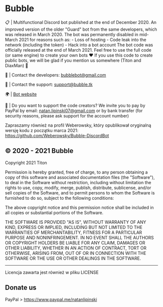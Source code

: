 # Bubble

📋 | Multifunctional Discord bot published at the end of December 2020. An improved version of the older "Guard" bot from the same developers, which was released in March 2020. The bot was permanently disabled in mid-March 2021 for reasons such as: - Loss of hosting - Code leak into the network (including the token) - Hack into a bot account The bot code was officially released at the end of March 2021. Feel free to use the full code (or same engine) to create your own bots ❤ If you use this code to create public bots, we will be glad if you mention us somewhere (Titon and DiaxMan) 🤗

📧 | Contact the developers: bubblebot@gmail.com

🤝 | Contact the support: support@bubble.tk

🌍 | [Bot website](https://bubble.tk)

💸 | Do you want to support the code creators? We invite you to pay by PayPal by email: natan.lipinski07@gmail.com or by bank transfer (for security reasons, please ask support for the account number)

Zapraszamy również na profil Weberowsky, który opublikował oryginalną wersję kodu z początku marca 2021: https://github.com/Weberowsky/Bubble-DiscordBot

© 2020 - 2021 Bubble
--------------------------------------------------------------------------------------
Copyright 2021 Titon

Permission is hereby granted, free of charge, to any person obtaining a copy of this software and associated documentation files (the "Software"), to deal in the Software without restriction, including without limitation the rights to use, copy, modify, merge, publish, distribute, sublicense, and/or sell copies of the Software, and to permit persons to whom the Software is furnished to do so, subject to the following conditions:

The above copyright notice and this permission notice shall be included in all copies or substantial portions of the Software.

THE SOFTWARE IS PROVIDED "AS IS", WITHOUT WARRANTY OF ANY KIND, EXPRESS OR IMPLIED, INCLUDING BUT NOT LIMITED TO THE WARRANTIES OF MERCHANTABILITY, FITNESS FOR A PARTICULAR PURPOSE AND NONINFRINGEMENT. IN NO EVENT SHALL THE AUTHORS OR COPYRIGHT HOLDERS BE LIABLE FOR ANY CLAIM, DAMAGES OR OTHER LIABILITY, WHETHER IN AN ACTION OF CONTRACT, TORT OR OTHERWISE, ARISING FROM, OUT OF OR IN CONNECTION WITH THE SOFTWARE OR THE USE OR OTHER DEALINGS IN THE SOFTWARE.

----------------------------------------------------------------------------------------

Licencja zawarta jest również w pliku LICENSE


Donate us
-------------------------------------------------------------------------------------
PayPal > https://www.paypal.me/natanlipinski
